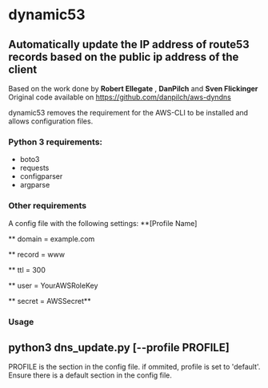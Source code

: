 # dynamic53
## Automatically update the IP address of route53 records based on the public ip address of the client 
Based on the work done by **Robert Ellegate** , **DanPilch** and **Sven Flickinger**
Original code available on https://github.com/danpilch/aws-dyndns

dynamic53 removes the requirement for the AWS-CLI to be installed and allows configuration files.

### Python 3 requirements:
* boto3
* requests
* configparser
* argparse

### Other requirements
A config file with the following settings:
**[Profile Name]

** domain = example.com

** record = www

** ttl = 300

** user = YourAWSRoleKey

** secret = AWSSecret**

### Usage
python3 dns_update.py [--profile PROFILE]
-----------------------------------------
PROFILE is the section in the config file. if ommited, profile is set to 'default'. Ensure there is a default section in the config file.
